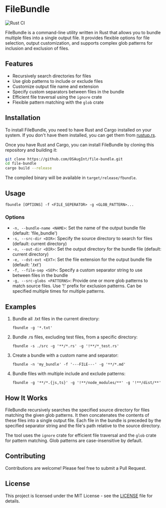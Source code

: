 # FileBundle

![Rust CI](https://github.com/OSAugInt/file-bundle/workflows/Rust%20CI/badge.svg)


FileBundle is a command-line utility written in Rust that allows you to bundle multiple files into a single output file. It provides flexible options for file selection, output customization, and supports complex glob patterns for inclusion and exclusion of files.

## Features

- Recursively search directories for files
- Use glob patterns to include or exclude files
- Customize output file name and extension
- Specify custom separators between files in the bundle
- Efficient file traversal using the `ignore` crate
- Flexible pattern matching with the `glob` crate

## Installation

To install FileBundle, you need to have Rust and Cargo installed on your system. If you don't have them installed, you can get them from [rustup.rs](https://rustup.rs/).

Once you have Rust and Cargo, you can install FileBundle by cloning this repository and building it:

```bash
git clone https://github.com/OSAugInt/file-bundle.git
cd file-bundle
cargo build --release
```

The compiled binary will be available in `target/release/fbundle`.

## Usage

```
fbundle [OPTIONS] -f <FILE_SEPERATOR> -g <GLOB_PATTERN>...
```

### Options

- `-n, --bundle-name <NAME>`: Set the name of the output bundle file (default: 'file_bundle')
- `-s, --src-dir <DIR>`: Specify the source directory to search for files (default: current directory)
- `-o, --out-dir <DIR>`: Set the output directory for the bundle file (default: current directory)
- `-e, --dst-ext <EXT>`: Set the file extension for the output bundle file (default: '.txt')
- `-f, --file-sep <SEP>`: Specify a custom separator string to use between files in the bundle
- `-g, --src-globs <PATTERNS>`: Provide one or more glob patterns to match source files. Use '!' prefix for exclusion patterns. Can be specified multiple times for multiple patterns.

## Examples

1. Bundle all .txt files in the current directory:
   ```
   fbundle -g '*.txt'
   ```

2. Bundle .rs files, excluding test files, from a specific directory:
   ```
   fbundle -s ./src -g '**/*.rs' -g '!**/*_test.rs'
   ```

3. Create a bundle with a custom name and separator:
   ```
   fbundle -n 'my_bundle' -f '---FILE---' -g '**/*.md'
   ```

4. Bundle files with multiple include and exclude patterns:
   ```
   fbundle -g '**/*.{js,ts}' -g '!**/node_modules/**' -g '!**/dist/**'
   ```

## How It Works

FileBundle recursively searches the specified source directory for files matching the given glob patterns. It then concatenates the contents of these files into a single output file. Each file in the bundle is preceded by the specified separator string and the file's path relative to the source directory.

The tool uses the `ignore` crate for efficient file traversal and the `glob` crate for pattern matching. Glob patterns are case-insensitive by default.

## Contributing

Contributions are welcome! Please feel free to submit a Pull Request.

## License

This project is licensed under the MIT License - see the [LICENSE](LICENSE) file for details.